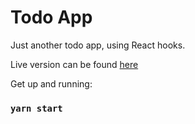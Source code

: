 # Todo App

Just another todo app, using React hooks.

Live version can be found [here](https://compassionate-mccarthy-74ef89.netlify.app/)

Get up and running:

### `yarn start`
